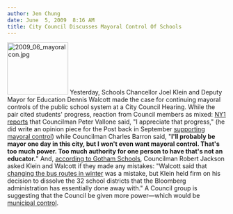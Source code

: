 ```yaml
---
author: Jen Chung
date: June  5, 2009  8:16 AM
title: City Council Discusses Mayoral Control Of Schools 
---
```


<p><span class="mt-enclosure mt-enclosure-image" style="display: inline;"> <img alt="2009_06_mayoralcon.jpg" src="https://web.archive.org/web/20130424022023im_/http://gothamist.com/attachments/jen/2009_06_mayoralcon.jpg" width="140" height="120" class="image-right"> </span>Yesterday, Schools Chancellor Joel Klein and Deputy Mayor for Education Dennis Walcott made the case for continuing mayoral controls of the public school system at a City Council Hearing.  While the pair cited students&apos; progress, reaction from Council members as mixed: <a href="https://web.archive.org/web/20130424022023/http://ny1.com/content/top_stories/100266/city-council-weighs-in-on-mayoral-control-debate/Default.aspx">NY1 reports</a> that Councilman Peter Vallone said, &quot;I appreciate that progress,&quot; (he did write an opinion piece for the Post back in September <a href="https://web.archive.org/web/20130424022023/http://www.nypost.com/seven/09152008/postopinion/opedcolumnists/where_buck_stops_for_nyc_schools_129151.htm">supporting mayoral control</a>) while Councilman Charles Barron said, &quot;<strong>I&apos;ll probably be mayor one day in this city, but I won&apos;t even want mayoral control. That&apos;s too much power. Too much authority for one person to have that&apos;s not an educator.</strong>&quot;  And, <a href="https://web.archive.org/web/20130424022023/http://gothamschools.org/2009/06/05/robert-jackson-takes-a-last-passionate-stand-on-mayoral-control/">according to Gotham Schools</a>, Councilman Robert Jackson asked Klein and Walcott if they made any mistakes: &quot;Walcott said that<a href="https://web.archive.org/web/20130424022023/http://gothamist.com/2007/02/03/schools_chancel.php"> changing the bus routes in winter</a> was a mistake, but Klein held firm on his decision to dissolve the 32 school districts that the Bloomberg administration has essentially done away with.&quot; A Council group is suggesting that the Council be given more power&#x2014;which would be <a href="https://web.archive.org/web/20130424022023/http://gothamschools.org/2009/02/06/city-councils-governance-group-urges-more-council-authority/">municipal control</a>. </p>